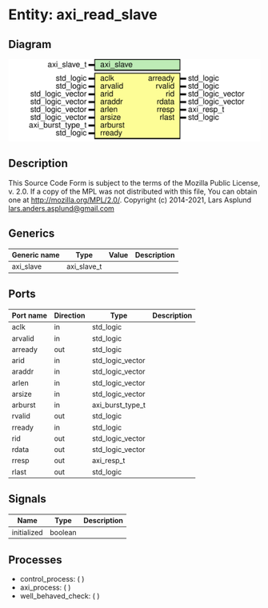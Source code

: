 # Entity: axi_read_slave

## Diagram

![Diagram](axi_read_slave.svg "Diagram")
## Description

This Source Code Form is subject to the terms of the Mozilla Public
License, v. 2.0. If a copy of the MPL was not distributed with this file,
You can obtain one at http://mozilla.org/MPL/2.0/.
Copyright (c) 2014-2021, Lars Asplund lars.anders.asplund@gmail.com
## Generics

| Generic name | Type        | Value | Description |
| ------------ | ----------- | ----- | ----------- |
| axi_slave    | axi_slave_t |       |             |
## Ports

| Port name | Direction | Type             | Description |
| --------- | --------- | ---------------- | ----------- |
| aclk      | in        | std_logic        |             |
| arvalid   | in        | std_logic        |             |
| arready   | out       | std_logic        |             |
| arid      | in        | std_logic_vector |             |
| araddr    | in        | std_logic_vector |             |
| arlen     | in        | std_logic_vector |             |
| arsize    | in        | std_logic_vector |             |
| arburst   | in        | axi_burst_type_t |             |
| rvalid    | out       | std_logic        |             |
| rready    | in        | std_logic        |             |
| rid       | out       | std_logic_vector |             |
| rdata     | out       | std_logic_vector |             |
| rresp     | out       | axi_resp_t       |             |
| rlast     | out       | std_logic        |             |
## Signals

| Name        | Type    | Description |
| ----------- | ------- | ----------- |
| initialized | boolean |             |
## Processes
- control_process: (  )
- axi_process: (  )
- well_behaved_check: (  )
